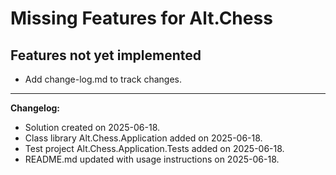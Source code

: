 # Missing Features for Alt.Chess

## Features not yet implemented

- Add change-log.md to track changes.

---

**Changelog:**

- Solution created on 2025-06-18.
- Class library Alt.Chess.Application added on 2025-06-18.
- Test project Alt.Chess.Application.Tests added on 2025-06-18.
- README.md updated with usage instructions on 2025-06-18.
